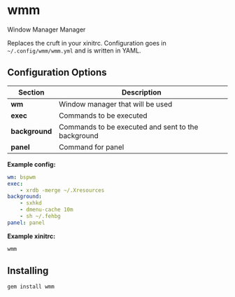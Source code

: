 # wmm
Window Manager Manager

Replaces the cruft in your xinitrc. Configuration goes in `~/.config/wmm/wmm.yml`
and is written in YAML.

## Configuration Options

 Section | Description
 ------- | ----------- 
 **wm** | Window manager that will be used
 **exec** | Commands to be executed
 **background** | Commands to be executed and sent to the background
 **panel** | Command for panel

**Example config:**
```yaml
wm: bspwm
exec:
	- xrdb -merge ~/.Xresources
background:
	- sxhkd
	- dmenu-cache 10m
	- sh ~/.fehbg
panel: panel
```

**Example xinitrc:**
```bash
wmm
```

## Installing
```bash
gem install wmm
```

